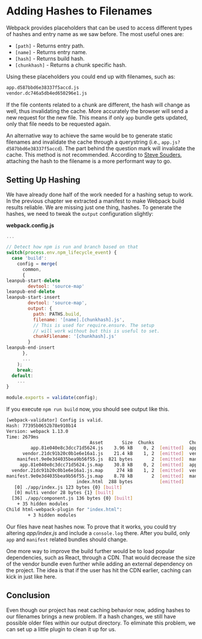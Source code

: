 # Adding Hashes to Filenames

Webpack provides placeholders that can be used to access different types of hashes and entry name as we saw before. The most useful ones are:

* `[path]` - Returns entry path.
* `[name]` - Returns entry name.
* `[hash]` - Returns build hash.
* `[chunkhash]` - Returns a chunk specific hash.

Using these placeholders you could end up with filenames, such as:

```bash
app.d587bbd6e38337f5accd.js
vendor.dc746a5db4ed650296e1.js
```

If the file contents related to a chunk are different, the hash will change as well, thus invalidating the cache. More accurately the browser will send a new request for the new file. This means if only `app` bundle gets updated, only that file needs to be requested again.

An alternative way to achieve the same would be to generate static filenames and invalidate the cache through a querystring (i.e., `app.js?d587bbd6e38337f5accd`). The part behind the question mark will invalidate the cache. This method is not recommended. According to [Steve Souders](http://www.stevesouders.com/blog/2008/08/23/revving-filenames-dont-use-querystring/), attaching the hash to the filename is a more performant way to go.

## Setting Up Hashing

We have already done half of the work needed for a hashing setup to work. In the previous chapter we extracted a manifest to make Webpack build results reliable. We are missing just one thing, hashes. To generate the hashes, we need to tweak the `output` configuration slightly:

**webpack.config.js**

```javascript
...

// Detect how npm is run and branch based on that
switch(process.env.npm_lifecycle_event) {
  case 'build':
    config = merge(
      common,
      {
leanpub-start-delete
        devtool: 'source-map'
leanpub-end-delete
leanpub-start-insert
        devtool: 'source-map',
        output: {
          path: PATHS.build,
          filename: '[name].[chunkhash].js',
          // This is used for require.ensure. The setup
          // will work without but this is useful to set.
          chunkFilename: '[chunkhash].js'
        }
leanpub-end-insert
      },
      ...
    );
    break;
  default:
    ...
}

module.exports = validate(config);
```

If you execute `npm run build` now, you should see output like this.

```bash
[webpack-validator] Config is valid.
Hash: 77395b0652b78e910b14
Version: webpack 1.13.0
Time: 2679ms
                               Asset       Size  Chunks             Chunk Names
         app.81e040e8c3dcc71d5624.js    3.96 kB    0, 2  [emitted]  app
      vendor.21dc91b20c0b1e6e16a1.js    21.4 kB    1, 2  [emitted]  vendor
    manifest.9e0e3d4035bea9b56f55.js  821 bytes       2  [emitted]  manifest
     app.81e040e8c3dcc71d5624.js.map    30.8 kB    0, 2  [emitted]  app
  vendor.21dc91b20c0b1e6e16a1.js.map     274 kB    1, 2  [emitted]  vendor
manifest.9e0e3d4035bea9b56f55.js.map    8.78 kB       2  [emitted]  manifest
                          index.html  288 bytes          [emitted]
   [0] ./app/index.js 123 bytes {0} [built]
   [0] multi vendor 28 bytes {1} [built]
  [36] ./app/component.js 136 bytes {0} [built]
    + 35 hidden modules
Child html-webpack-plugin for "index.html":
        + 3 hidden modules
```

Our files have neat hashes now. To prove that it works, you could try altering *app/index.js* and include a `console.log` there. After you build, only `app` and `manifest` related bundles should change.

One more way to improve the build further would be to load popular dependencies, such as React, through a CDN. That would decrease the size of the vendor bundle even further while adding an external dependency on the project. The idea is that if the user has hit the CDN earlier, caching can kick in just like here.

## Conclusion

Even though our project has neat caching behavior now, adding hashes to our filenames brings a new problem. If a hash changes, we still have possible older files within our output directory. To eliminate this problem, we can set up a little plugin to clean it up for us.

